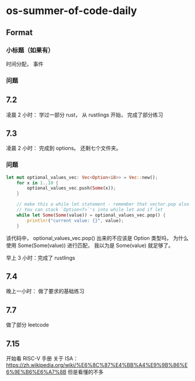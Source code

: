 # os-summer-of-code-daily


## Format
### 小标题（如果有）
  时间分配， 事件
### 问题

## 7.2 

凌晨 2 小时： 学过一部分 rust， 从 rustlings 开始， 完成了部分练习

## 7.3 
凌晨 2 小时： 完成到 options。 还剩七个文件夹。
### 问题
```rust
let mut optional_values_vec: Vec<Option<i8>> = Vec::new();
    for x in 1..10 {
        optional_values_vec.push(Some(x));
    }

    // make this a while let statement - remember that vector.pop also adds another layer of Option<T>
    // You can stack `Option<T>`'s into while let and if let
    while let Some(Some(value)) = optional_values_vec.pop() {
        println!("current value: {}", value);
    }
```
该代码中，  optional_values_vec.pop() 出来的不应该是 Option<i8> 类型吗， 为什么使用 Some(Some(value)) 进行匹配， 我以为是 Some(value) 就足够了。
  
 早上 3 小时：完成了 rustlings
 
 ## 7.4 
 晚上一小时： 做了要求的基础练习
 
 ## 7.7
 做了部分 leetcode
 
 ## 7.15
 开始看 RISC-V 手册
关于 ISA： https://zh.wikipedia.org/wiki/%E6%8C%87%E4%BB%A4%E9%9B%86%E6%9E%B6%E6%A7%8B
但是看懂的不多
